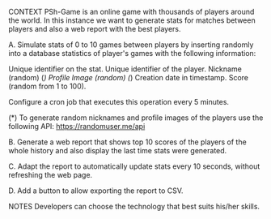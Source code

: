 CONTEXT
PSh-Game is an online game with thousands of players around the world.
In this instance we want to generate stats for matches between players and also a web report with the best players.

A.
Simulate stats of 0 to 10 games between players by inserting randomly into a database statistics of 
player's games with the following information:

Unique identifier on the stat.
Unique identifier of the player.
Nickname (random) (*)
Profile Image (random) (*)
Creation date in timestamp.
Score (random from 1 to 100).

Configure a cron job that executes this operation every 5 minutes.

(*) To generate random nicknames and profile images of the players use the following API:
https://randomuser.me/api

B.
Generate a web report that shows top 10 scores of the players of the whole history and also display the last
time stats were generated.

C.
Adapt the report to automatically update stats every 10 seconds, without refreshing the web page.

D.
Add a button to allow exporting the report to CSV.

NOTES
Developers can choose the technology that best suits his/her skills.

